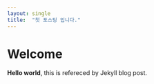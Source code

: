 ```yaml
---
layout: single
title:  "첫 포스팅 입니다."
---
```


# Welcome
**Hello world**, this is refereced by Jekyll blog post.


